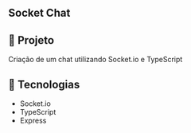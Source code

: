 ## Socket Chat


## 🚀 Projeto

Criação de um chat utilizando Socket.io e TypeScript

## 🔧 Tecnologias

- Socket.io
- TypeScript
- Express
